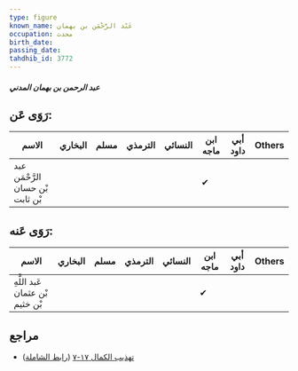 ```yaml
---
type: figure
known_name: عَبْد الرَّحْمَن بن بهمان
occupation: محدث
birth_date:
passing_date:
tahdhib_id: 3772
---
```

##### عبد الرحمن بن بهمان المدني

## رَوَى عَن:
| الاسم                            | البخاري | مسلم | الترمذي | النسائي | ابن ماجه | أبي داود | Others |
| -------------------------------- | ------- | ---- | ------- | ------- | -------- | -------- | ------ |
| عبد الرَّحْمَن بْن حسان بْن ثابت |         |      |         |         | ✔        |          |        |
## رَوَى عَنه:
| الاسم                           | البخاري | مسلم | الترمذي | النسائي | ابن ماجه | أبي داود | Others |
| ------------------------------- | ------- | ---- | ------- | ------- | -------- | -------- | ------ |
| عَبد اللَّهِ بْن عثمان بْن خثيم |         |      |         |         | ✔        |          |        |
## مراجع
- [تهذيب الكمال ١٧-٧](obsidian://open?vault=Tahdhib-al-Kamal&file=Figures/٣٧٧٢-عبد%20الرحمن%20بن%20بهمان%20المدني) ([رابط الشاملة](https://shamela.ws/book/3722/8557))